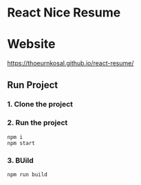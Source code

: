 # React Nice Resume     

# Website 

https://thoeurnkosal.github.io/react-resume/

## Run Project
### 1. Clone the project

### 2. Run the project
```shell
npm i
npm start
```

### 3. BUild
```shell
npm run build
```

